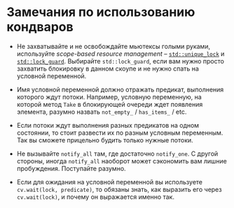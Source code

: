 # Замечания по использованию кондваров

- Не захватывайте и не освобождайте мьютексы голыми руками, используйте *scope-based resource management* – [`std::unique_lock`](https://en.cppreference.com/w/cpp/thread/unique_lock) и [`std::lock_guard`](https://en.cppreference.com/w/cpp/thread/lock_guard). Выбирайте `std::lock_guard`, если вам нужно просто захватить блокировку в данном скоупе и не нужно спать на условной переменной.

- Имя условной переменной должно отражать предикат, выполнения которого ждут потоки. Например, условную переменную, на которой метод `Take` в блокирующей очереди ждет появления элемента, разумно назвать `not_empty_` / `has_items_` / etc.

- Если потоки ждут выполнения разных предикатов на одном состоянии, то стоит развести их по разным условным переменным. Так вы сможете прицельно будить только нужные потоки.

- Не вызывайте `notify_all` там, где достаточно `notify_one`. С другой стороны, иногда `notify_all` наоборот может сэкономить вам лишние пробуждения. Поступайте разумно.

- Если для ожидания на условной переменной вы используете `cv.wait(lock, predicate)`, то обязаны знать, как выразить его через `cv.wait(lock)`, и почему он выражается именно так.

